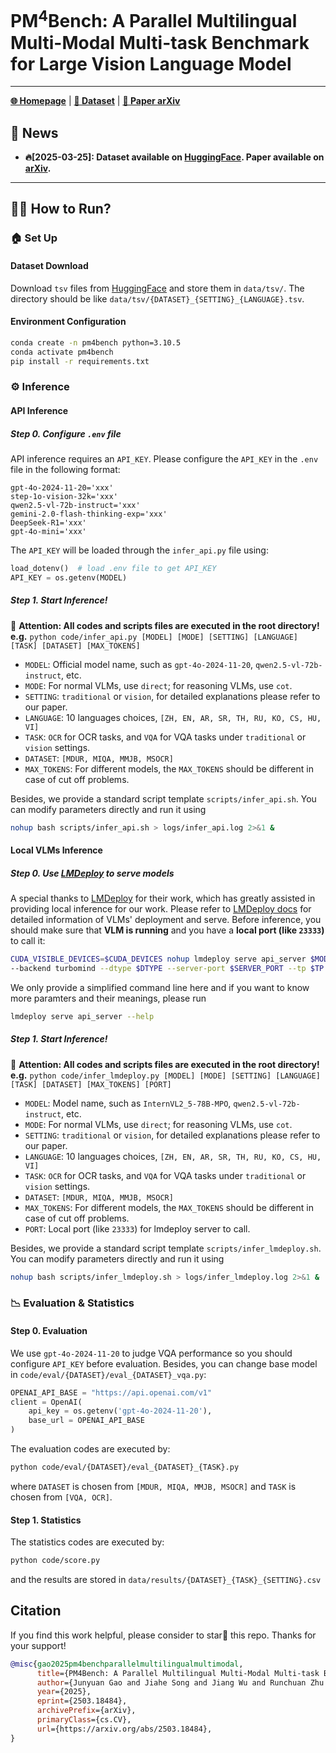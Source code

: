 # PM<sup>4</sup>Bench: A Parallel Multilingual Multi-Modal Multi-task Benchmark for Large Vision Language Model
<!-- ---

[Junyuan Gao*](https://openreview.net/profile?id=~Junyuan_Gao1), [Jiahe Song*](https://jiahe-song.webflow.io/), [Jiang Wu*†](https://openreview.net/profile?id=~Jiang_Wu7), [Runchuan Zhu](https://openreview.net/profile?id=~Runchuan_Zhu1), [Guanlin Shen](https://www.linkedin.com/in/gary-shen-88b95b179/), Shasha Wang, [Xingjian Wei, Haote Yang, Songyang Zhang, Weijia Li, [Bin Wang](https://wangbindl.github.io/), Dahua Lin, Lijun Wu, Conghui He‡

<small>*Equal contribution.</small>  
<small>†Project lead.</small>  
<small>‡Corresponding author.</small> -->

---

<!-- [**🌐 Homepage**](https://mmmu-benchmark.github.io/) | [**🏆 Leaderboard**](https://mmmu-benchmark.github.io/#leaderboard) | [**🤗 PM<sup>4</sup>Bench**](https://huggingface.co/datasets/MMMU/MMMU_Pro) | [**📖 MMMU-Pro arXiv**](https://arxiv.org/abs/2409.02813) | [**🤗 MMMU**](https://huggingface.co/datasets/MMMU/MMMU/) | [**📖 MMMU arXiv**](https://arxiv.org/pdf/2311.16502.pdf)  -->

[**🌐 Homepage**](https://songjhpku.github.io/PM4Bench/) | [**🤗 Dataset**](https://huggingface.co/datasets/songjhPKU/PM4Bench) | [**📖 Paper arXiv**](https://arxiv.org/abs/2503.18484) 


## 📢 News

- **🔥[2025-03-25]: Dataset available on [HuggingFace](https://huggingface.co/datasets/songjhPKU/PM4Bench). Paper available on  [arXiv](https://arxiv.org/abs/2503.18484).**

---

## 🧑‍💻 How to Run?
<!-- ### 📁 Code Directory
- `code/`
  - `eval/`
  - `prompts/`
    - `EVAL/`
    - `OCR/`
    - `VQA/`
  - `infer_api.py`
  - `infer_lmdeploy.py`
  - `score.py`
- `data/`
  - `results/`
  - `tsv/`
    - Store tsv files downloaded from [HuggingFace](https://huggingface.co/datasets/songjhPKU/PM4Bench)
  - `ref_answers/`
    - `MDUR/`
    - `MIQA/`
    - `MMJB/`
    - `MSOCR/`
- `VLM_output/`
- `VLM_output_judge/`
- `logs/`
- `scripts/`
- `requirements.txt`
- `README.md` -->
### 🏠 Set Up
#### Dataset Download
Download `tsv` files from [HuggingFace](https://huggingface.co/datasets/songjhPKU/PM4Bench/tree/main) and store them in `data/tsv/`. The directory should be like `data/tsv/{DATASET}_{SETTING}_{LANGUAGE}.tsv`.
#### Environment Configuration
``` bash
conda create -n pm4bench python=3.10.5
conda activate pm4bench
pip install -r requirements.txt
```
### ⚙️ Inference
#### API Inference
##### Step 0. Configure `.env` file
API inference requires an `API_KEY`. Please configure the `API_KEY` in the `.env` file in the following format: 
``` env
gpt-4o-2024-11-20='xxx'
step-1o-vision-32k='xxx'
qwen2.5-vl-72b-instruct='xxx'
gemini-2.0-flash-thinking-exp='xxx'
DeepSeek-R1='xxx'
gpt-4o-mini='xxx'
```
The `API_KEY` will be loaded through the `infer_api.py` file using:
``` python
load_dotenv()  # load .env file to get API_KEY
API_KEY = os.getenv(MODEL)
```
##### Step 1. Start Inference!
🔴 **Attention: All codes and scripts files are executed in the root directory!**
**e.g.** `python code/infer_api.py [MODEL] [MODE] [SETTING] [LANGUAGE] [TASK] [DATASET] [MAX_TOKENS]`
* `MODEL`: Official model name, such as `gpt-4o-2024-11-20`, `qwen2.5-vl-72b-instruct`, etc.
* `MODE`: For normal VLMs, use `direct`; for reasoning VLMs, use `cot`.
* `SETTING`: `traditional` or `vision`, for detailed explanations please refer to our paper.
* `LANGUAGE`: 10 languages choices, `[ZH, EN, AR, SR, TH, RU, KO, CS, HU, VI]`
* `TASK`: `OCR` for OCR tasks, and `VQA` for VQA tasks under `traditional` or `vision` settings.
* `DATASET`: `[MDUR, MIQA, MMJB, MSOCR]`
* `MAX_TOKENS`: For different models, the `MAX_TOKENS` should be different in case of cut off problems.

Besides, we provide a standard script template `scripts/infer_api.sh`. You can modify parameters directly and run it using 
``` bash
nohup bash scripts/infer_api.sh > logs/infer_api.log 2>&1 &
```

#### Local VLMs Inference
##### Step 0. Use [LMDeploy](https://github.com/InternLM/lmdeploy) to serve models
A special thanks to [LMDeploy](https://github.com/InternLM/lmdeploy) for their work, which has greatly assisted in providing local inference for our work. Please refer to [LMDeploy docs](https://lmdeploy.readthedocs.io/en/latest/get_started/get_started.html) for detailed information of VLMs' deployment and serve. Before inference, you should make sure that **VLM is running** and you have a **local port (like `23333`)** to call it:
``` bash
CUDA_VISIBLE_DEVICES=$CUDA_DEVICES nohup lmdeploy serve api_server $MODEL_PATH 
--backend turbomind --dtype $DTYPE --server-port $SERVER_PORT --tp $TP > $LOG_PATH 2>&1 &
```
We only provide a simplified command line here and if you want to know more paramters and their meanings, please run
``` bash
lmdeploy serve api_server --help
```
##### Step 1. Start Inference!
🔴 **Attention: All codes and scripts files are executed in the root directory!**
**e.g.** `python code/infer_lmdeploy.py [MODEL] [MODE] [SETTING] [LANGUAGE] [TASK] [DATASET] [MAX_TOKENS] [PORT]`
* `MODEL`: Model name, such as `InternVL2_5-78B-MPO`, `qwen2.5-vl-72b-instruct`, etc.
* `MODE`: For normal VLMs, use `direct`; for reasoning VLMs, use `cot`.
* `SETTING`: `traditional` or `vision`, for detailed explanations please refer to our paper.
* `LANGUAGE`: 10 languages choices, `[ZH, EN, AR, SR, TH, RU, KO, CS, HU, VI]`
* `TASK`: `OCR` for OCR tasks, and `VQA` for VQA tasks under `traditional` or `vision` settings.
* `DATASET`: `[MDUR, MIQA, MMJB, MSOCR]`
* `MAX_TOKENS`: For different models, the `MAX_TOKENS` should be different in case of cut off problems.
* `PORT`: Local port (like `23333`) for lmdeploy server to call.

Besides, we provide a standard script template `scripts/infer_lmdeploy.sh`. You can modify parameters directly and run it using 
``` bash
nohup bash scripts/infer_lmdeploy.sh > logs/infer_lmdeploy.log 2>&1 &
```

### 📉 Evaluation & Statistics
#### Step 0. Evaluation
We use `gpt-4o-2024-11-20` to judge VQA performance so you should configure `API_KEY` before evaluation. Besides, you can change base model in `code/eval/{DATASET}/eval_{DATASET}_vqa.py`:
``` python
OPENAI_API_BASE = "https://api.openai.com/v1"
client = OpenAI(
    api_key = os.getenv('gpt-4o-2024-11-20'),
    base_url = OPENAI_API_BASE
)
```
The evaluation codes are executed by:
``` bash
python code/eval/{DATASET}/eval_{DATASET}_{TASK}.py
```
where `DATASET` is chosen from `[MDUR, MIQA, MMJB, MSOCR]` and `TASK` is chosen from `[VQA, OCR]`.
#### Step 1. Statistics
The statistics codes are executed by:
``` bash
python code/score.py
```
and the results are stored in `data/results/{DATASET}_{TASK}_{SETTING}.csv`


## Citation
If you find this work helpful, please consider to star🌟 this repo. Thanks for your support!
```bibtex
@misc{gao2025pm4benchparallelmultilingualmultimodal,
      title={PM4Bench: A Parallel Multilingual Multi-Modal Multi-task Benchmark for Large Vision Language Model}, 
      author={Junyuan Gao and Jiahe Song and Jiang Wu and Runchuan Zhu and Guanlin Shen and Shasha Wang and Xingjian Wei and Haote Yang and Songyang Zhang and Weijia Li and Bin Wang and Dahua Lin and Lijun Wu and Conghui He},
      year={2025},
      eprint={2503.18484},
      archivePrefix={arXiv},
      primaryClass={cs.CV},
      url={https://arxiv.org/abs/2503.18484}, 
}
```